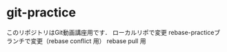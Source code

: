 # git-practice
このリポジトリはGit動画講座用です．
ローカルリポで変更
rebase-practiceブランチで変更（rebase conflict 用）
rebase pull 用
